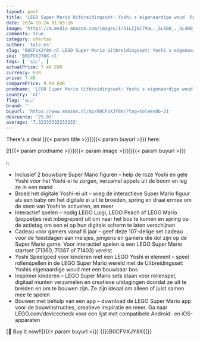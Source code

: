 ```yaml
---
layout: post
title: 'LEGO Super Mario Uitbreidingsset: Yoshi s eigenaardige woud  Rollenspellen Speelgoed voor Kinderen met Yoshi en Mario Poppetje  Cadeau voor Jongens  Meisjes en Gamers vanaf 6 jaar 71428'
date: 2024-10-24 01:03:16
image: 'https://m.media-amazon.com/images/I/51LIjNi79aL._SL500_._SL400_.jpg'
comments: true
category: ofertas
author: 'tole.es'
slug: 'B0CFVXJY8X-nl LEGO Super Mario Uitbreidingsset: Yoshi s eigenaardige...'
sku: 'B0CFVXJY8X-nl'
tags: [ '🇳🇱', ]
actualPrice: 7.49 EUR
currency: EUR
price: 7.49
comparePrice: 9.99 EUR
prodname: 'LEGO Super Mario Uitbreidingsset: Yoshi s eigenaardige woud  Rollenspellen Speelgoed voor Kinderen met Yoshi en Mario Poppetje  Cadeau voor Jongens  Meisjes en Gamers vanaf 6 jaar 71428'
country: 'nl'
flag: '🇳🇱'
brand: ''
buyurl: 'https://www.amazon.nl/dp/B0CFVXJY8X/?tag=tolees0b-21'
descuento: '25.03'
average: '7.32333333333333'
---
```


There's a deal [{{< param title >}}]({{< param buyurl >}})  here:

[![{{< param prodname >}}]({{< param image >}})]({{< param buyurl >}})

ℹ️:

- Inclusief 2 bouwbare Super Mario figuren – help de roze Yoshi en gele Yoshi voor het Yoshi-ei te zorgen, verzamel appels uit de boom en leg ze in een mand
- Broed het digitale Yoshi-ei uit – wieg de interactieve Super Mario figuur als een baby om het digitale ei uit te broeden, spring en draai ermee om de stem van Yoshi te activeren, en meer
- Interactief spelen – nodig LEGO Luigi, LEGO Peach of LEGO Mario (poppetjes niet inbegrepen) uit om naar het bos te komen en spring op de actietag om een ei op hun digitale scherm te laten verschijnen
- Cadeau voor gamers vanaf 6 jaar – geef deze 107-delige set cadeau voor de feestdagen aan meisjes, jongens en gamers die dol zijn op de Super Mario game. Voor interactief spelen is een LEGO Super Mario startset (71360, 71387 of 71403) vereist
- Yoshi Speelgoed voor kinderen met een LEGO Yoshi ei element – speel rollenspellen in de LEGO Super Mario wereld met de Uitbreidingsset: Yoshis eigenaardige woud met een bouwbaar bos
- Inspireer kinderen – LEGO Super Mario sets staan voor rollenspel, digitaal munten verzamelen en creatieve uitdagingen doordat ze uit te breiden en om te bouwen zijn. Ze zijn ideaal om alleen of juist samen mee te spelen
- Bouwen met behulp van een app – download de LEGO Super Mario app voor de bouwinstructies, creatieve inspiratie en meer. Ga naar LEGO.com/devicecheck voor een lijst met compatibele Android- en iOS-apparaten

[🛒 Buy it now!!]({{< param buyurl >}})
{{<world>}}B0CFVXJY8X{{</world>}}
